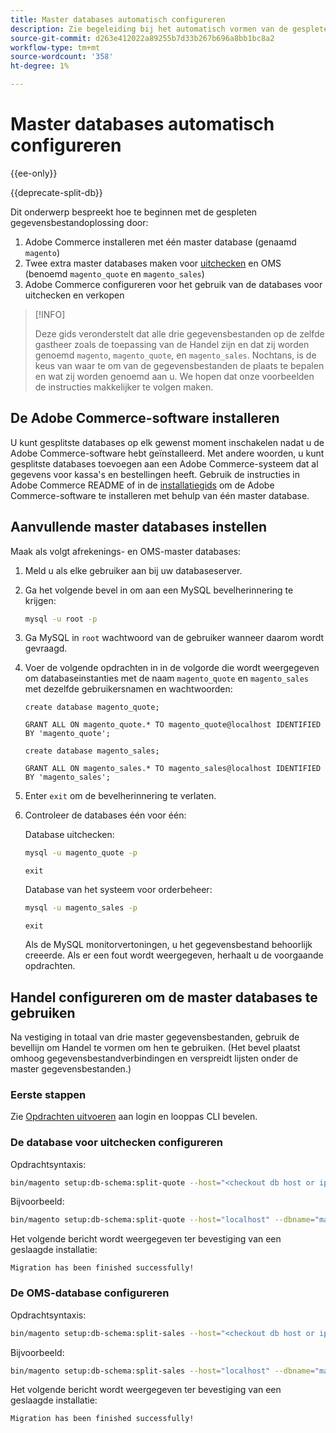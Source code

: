 ```yaml
---
title: Master databases automatisch configureren
description: Zie begeleiding bij het automatisch vormen van de gespleten gegevensbestandoplossing.
source-git-commit: d263e412022a89255b7d33b267b696a8bb1bc8a2
workflow-type: tm+mt
source-wordcount: '358'
ht-degree: 1%

---
```



# Master databases automatisch configureren

{{ee-only}}

{{deprecate-split-db}}

Dit onderwerp bespreekt hoe te beginnen met de gespleten gegevensbestandoplossing door:

1. Adobe Commerce installeren met één master database (genaamd `magento`)
1. Twee extra master databases maken voor [uitchecken](https://glossary.magento.com/checkout) en OMS (benoemd `magento_quote` en `magento_sales`)
1. Adobe Commerce configureren voor het gebruik van de databases voor uitchecken en verkopen

>[!INFO]
>
>Deze gids veronderstelt dat alle drie gegevensbestanden op de zelfde gastheer zoals de toepassing van de Handel zijn en dat zij worden genoemd `magento`, `magento_quote`, en `magento_sales`. Nochtans, is de keus van waar te om van de gegevensbestanden de plaats te bepalen en wat zij worden genoemd aan u. We hopen dat onze voorbeelden de instructies makkelijker te volgen maken.

## De Adobe Commerce-software installeren

U kunt gesplitste databases op elk gewenst moment inschakelen nadat u de Adobe Commerce-software hebt geïnstalleerd. Met andere woorden, u kunt gesplitste databases toevoegen aan een Adobe Commerce-systeem dat al gegevens voor kassa&#39;s en bestellingen heeft. Gebruik de instructies in Adobe Commerce README of in de [installatiegids](../../installation/overview.md) om de Adobe Commerce-software te installeren met behulp van één master database.

## Aanvullende master databases instellen

Maak als volgt afrekenings- en OMS-master databases:

1. Meld u als elke gebruiker aan bij uw databaseserver.
1. Ga het volgende bevel in om aan een MySQL bevelherinnering te krijgen:

   ```bash
   mysql -u root -p
   ```

1. Ga MySQL in `root` wachtwoord van de gebruiker wanneer daarom wordt gevraagd.
1. Voer de volgende opdrachten in in de volgorde die wordt weergegeven om databaseinstanties met de naam `magento_quote` en `magento_sales` met dezelfde gebruikersnamen en wachtwoorden:

   ```shell
   create database magento_quote;
   ```

   ```shell
   GRANT ALL ON magento_quote.* TO magento_quote@localhost IDENTIFIED BY 'magento_quote';
   ```

   ```shell
   create database magento_sales;
   ```

   ```shell
   GRANT ALL ON magento_sales.* TO magento_sales@localhost IDENTIFIED BY 'magento_sales';
   ```

1. Enter `exit` om de bevelherinnering te verlaten.

1. Controleer de databases één voor één:

   Database uitchecken:

   ```bash
   mysql -u magento_quote -p
   ```

   ```shell
   exit
   ```

   Database van het systeem voor orderbeheer:

   ```bash
   mysql -u magento_sales -p
   ```

   ```shell
   exit
   ```

   Als de MySQL monitorvertoningen, u het gegevensbestand behoorlijk creeerde. Als er een fout wordt weergegeven, herhaalt u de voorgaande opdrachten.

## Handel configureren om de master databases te gebruiken

Na vestiging in totaal van drie master gegevensbestanden, gebruik de bevellijn om Handel te vormen om hen te gebruiken. (Het bevel plaatst omhoog gegevensbestandverbindingen en verspreidt lijsten onder de master gegevensbestanden.)

### Eerste stappen

Zie [Opdrachten uitvoeren](../cli/config-cli.md#running-commands) aan login en looppas CLI bevelen.

### De database voor uitchecken configureren

Opdrachtsyntaxis:

```bash
bin/magento setup:db-schema:split-quote --host="<checkout db host or ip>" --dbname="<name>" --username="<checkout db username>" --password="<password>"
```

Bijvoorbeeld:

```bash
bin/magento setup:db-schema:split-quote --host="localhost" --dbname="magento_quote" --username="magento_quote" --password="magento_quote"
```

Het volgende bericht wordt weergegeven ter bevestiging van een geslaagde installatie:

```terminal
Migration has been finished successfully!
```

### De OMS-database configureren

Opdrachtsyntaxis:

```bash
bin/magento setup:db-schema:split-sales --host="<checkout db host or ip>" --dbname="<name>" --username="<checkout db username>" --password="<password>"
```

Bijvoorbeeld:

```bash
bin/magento setup:db-schema:split-sales --host="localhost" --dbname="magento_sales" --username="magento_sales" --password="magento_sales"
```

Het volgende bericht wordt weergegeven ter bevestiging van een geslaagde installatie:

```terminal
Migration has been finished successfully!
```
